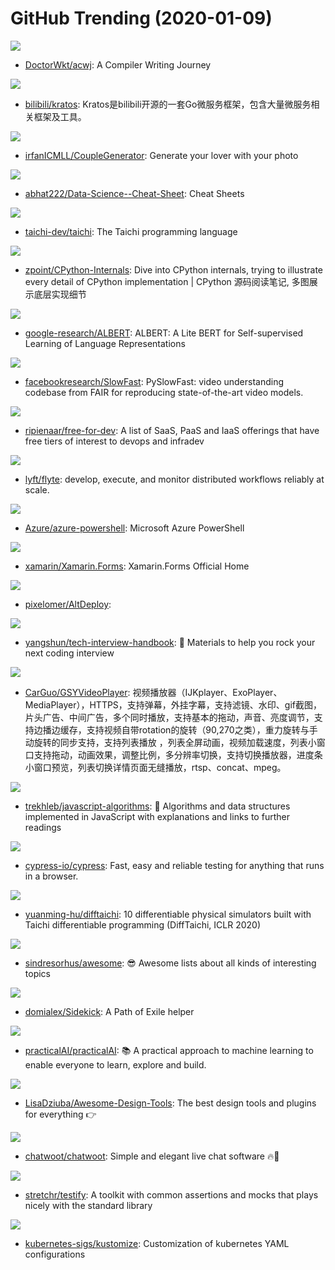 # GitHub Trending (2020-01-09)

![](https://img.shields.io/badge/C-New%201-green?style=flat-square&logo=appveyor)
- [DoctorWkt/acwj](https://github.com/DoctorWkt/acwj): A Compiler Writing Journey

![](https://img.shields.io/badge/Go-New%20321-green?style=flat-square&logo=appveyor)
- [bilibili/kratos](https://github.com/bilibili/kratos): Kratos是bilibili开源的一套Go微服务框架，包含大量微服务相关框架及工具。

![](https://img.shields.io/badge/Python-New%2083-green?style=flat-square&logo=appveyor)
- [irfanICMLL/CoupleGenerator](https://github.com/irfanICMLL/CoupleGenerator): Generate your lover with your photo

![](https://img.shields.io/badge/TeX-New%20104-green?style=flat-square&logo=appveyor)
- [abhat222/Data-Science--Cheat-Sheet](https://github.com/abhat222/Data-Science--Cheat-Sheet): Cheat Sheets

![](https://img.shields.io/badge/C%2B%2B-New%201-green?style=flat-square&logo=appveyor)
- [taichi-dev/taichi](https://github.com/taichi-dev/taichi): The Taichi programming language

![](https://img.shields.io/badge/Python-New%20170-green?style=flat-square&logo=appveyor)
- [zpoint/CPython-Internals](https://github.com/zpoint/CPython-Internals): Dive into CPython internals, trying to illustrate every detail of CPython implementation | CPython 源码阅读笔记, 多图展示底层实现细节

![](https://img.shields.io/badge/Python-New%20199-green?style=flat-square&logo=appveyor)
- [google-research/ALBERT](https://github.com/google-research/ALBERT): ALBERT: A Lite BERT for Self-supervised Learning of Language Representations

![](https://img.shields.io/badge/Python-New%20207-green?style=flat-square&logo=appveyor)
- [facebookresearch/SlowFast](https://github.com/facebookresearch/SlowFast): PySlowFast: video understanding codebase from FAIR for reproducing state-of-the-art video models.

![](https://img.shields.io/badge/HTML-New%20130-green?style=flat-square&logo=appveyor)
- [ripienaar/free-for-dev](https://github.com/ripienaar/free-for-dev): A list of SaaS, PaaS and IaaS offerings that have free tiers of interest to devops and infradev

![](https://img.shields.io/badge/Shell-New%2091-green?style=flat-square&logo=appveyor)
- [lyft/flyte](https://github.com/lyft/flyte): develop, execute, and monitor distributed workflows reliably at scale.

![](https://img.shields.io/badge/C%23-New%203-green?style=flat-square&logo=appveyor)
- [Azure/azure-powershell](https://github.com/Azure/azure-powershell): Microsoft Azure PowerShell

![](https://img.shields.io/badge/C%23-New%202-green?style=flat-square&logo=appveyor)
- [xamarin/Xamarin.Forms](https://github.com/xamarin/Xamarin.Forms): Xamarin.Forms Official Home

![](https://img.shields.io/badge/C-New%2033-green?style=flat-square&logo=appveyor)
- [pixelomer/AltDeploy](https://github.com/pixelomer/AltDeploy): 

![](https://img.shields.io/badge/JavaScript-New%20106-green?style=flat-square&logo=appveyor)
- [yangshun/tech-interview-handbook](https://github.com/yangshun/tech-interview-handbook): 💯 Materials to help you rock your next coding interview

![](https://img.shields.io/badge/Java-New%2032-green?style=flat-square&logo=appveyor)
- [CarGuo/GSYVideoPlayer](https://github.com/CarGuo/GSYVideoPlayer): 视频播放器（IJKplayer、ExoPlayer、MediaPlayer），HTTPS，支持弹幕，外挂字幕，支持滤镜、水印、gif截图，片头广告、中间广告，多个同时播放，支持基本的拖动，声音、亮度调节，支持边播边缓存，支持视频自带rotation的旋转（90,270之类），重力旋转与手动旋转的同步支持，支持列表播放 ，列表全屏动画，视频加载速度，列表小窗口支持拖动，动画效果，调整比例，多分辨率切换，支持切换播放器，进度条小窗口预览，列表切换详情页面无缝播放，rtsp、concat、mpeg。

![](https://img.shields.io/badge/JavaScript-New%20131-green?style=flat-square&logo=appveyor)
- [trekhleb/javascript-algorithms](https://github.com/trekhleb/javascript-algorithms): 📝 Algorithms and data structures implemented in JavaScript with explanations and links to further readings

![](https://img.shields.io/badge/JavaScript-New%2081-green?style=flat-square&logo=appveyor)
- [cypress-io/cypress](https://github.com/cypress-io/cypress): Fast, easy and reliable testing for anything that runs in a browser.

![](https://img.shields.io/badge/none-New%2073-green?style=flat-square&logo=appveyor)
- [yuanming-hu/difftaichi](https://github.com/yuanming-hu/difftaichi): 10 differentiable physical simulators built with Taichi differentiable programming (DiffTaichi, ICLR 2020)

![](https://img.shields.io/badge/none-New%20208-green?style=flat-square&logo=appveyor)
- [sindresorhus/awesome](https://github.com/sindresorhus/awesome): 😎 Awesome lists about all kinds of interesting topics

![](https://img.shields.io/badge/C%23-New%2054-green?style=flat-square&logo=appveyor)
- [domialex/Sidekick](https://github.com/domialex/Sidekick): A Path of Exile helper

![](https://img.shields.io/badge/Jupyter%20Notebook-New%20160-green?style=flat-square&logo=appveyor)
- [practicalAI/practicalAI](https://github.com/practicalAI/practicalAI): 📚 A practical approach to machine learning to enable everyone to learn, explore and build.

![](https://img.shields.io/badge/JavaScript-New%2051-green?style=flat-square&logo=appveyor)
- [LisaDziuba/Awesome-Design-Tools](https://github.com/LisaDziuba/Awesome-Design-Tools): The best design tools and plugins for everything 👉

![](https://img.shields.io/badge/Ruby-New%2096-green?style=flat-square&logo=appveyor)
- [chatwoot/chatwoot](https://github.com/chatwoot/chatwoot): Simple and elegant live chat software 🔥💬

![](https://img.shields.io/badge/Go-New%2014-green?style=flat-square&logo=appveyor)
- [stretchr/testify](https://github.com/stretchr/testify): A toolkit with common assertions and mocks that plays nicely with the standard library

![](https://img.shields.io/badge/Go-New%208-green?style=flat-square&logo=appveyor)
- [kubernetes-sigs/kustomize](https://github.com/kubernetes-sigs/kustomize): Customization of kubernetes YAML configurations

